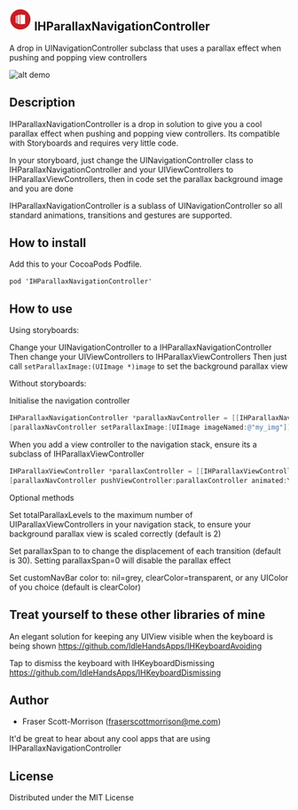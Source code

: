 ![alt icon](https://github.com/IdleHandsApps/IHParallaxNavigationController/blob/gh-pages/Icon-40.png) IHParallaxNavigationController
------------------------------
A drop in UINavigationController subclass that uses a parallax effect when pushing and popping view controllers

![alt demo](https://github.com/IdleHandsApps/IHParallaxNavigationController/blob/gh-pages/IHParallaxNavigationControllerDemo.gif)

## Description

IHParallaxNavigationController is a drop in solution to give you a cool parallax effect when pushing and popping view controllers. Its compatible with Storyboards and requires very little code.

In your storyboard, just change the UINavigationController class to IHParallaxNavigationController and your UIViewControllers to IHParallaxViewControllers, then in code set the parallax background image and you are done

IHParallaxNavigationController is a sublass of UINavigationController so all standard animations, transitions and gestures are supported.

## How to install

Add this to your CocoaPods Podfile.
```
pod 'IHParallaxNavigationController'
```

## How to use

Using storyboards:

Change your UINavigationController to a IHParallaxNavigationController
Then change your UIViewControllers to IHParallaxViewControllers
Then just call ```setParallaxImage:(UIImage *)image``` to set the background parallax view

Without storyboards:

Initialise the navigation controller
```objective-c
IHParallaxNavigationController *parallaxNavController = [[IHParallaxNavigationController alloc] initWithRootViewController:rootController];
[parallaxNavController setParallaxImage:[UIImage imageNamed:@"my_img"]];
```

When you add a view controller to the navigation stack, ensure its a subclass of IHParallaxViewController
```objective-c
IHParallaxViewController *parallaxController = [[IHParallaxViewController alloc] init];
[parallaxNavController pushViewController:parallaxController animated:YES];
```

Optional methods    

Set totalParallaxLevels to the maximum number of UIParallaxViewControllers in your navigation stack, to ensure your background parallax view is scaled correctly (default is 2)

Set parallaxSpan to to change the displacement of each transition (default is 30). Setting parallaxSpan=0 will disable the parallax effect

Set customNavBar color to: nil=grey, clearColor=transparent, or any UIColor of you choice (default is clearColor)

## Treat yourself to these other libraries of mine

An elegant solution for keeping any UIView visible when the keyboard is being shown https://github.com/IdleHandsApps/IHKeyboardAvoiding

Tap to dismiss the keyboard with IHKeyboardDismissing https://github.com/IdleHandsApps/IHKeyboardDismissing

## Author

* Fraser Scott-Morrison (fraserscottmorrison@me.com)

It'd be great to hear about any cool apps that are using IHParallaxNavigationController

## License 

Distributed under the MIT License
